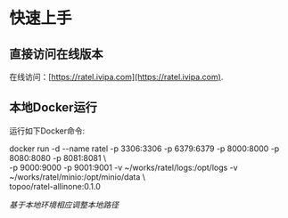 # 快速上手

## 直接访问在线版本

在线访问：[https://ratel.ivipa.com](https://ratel.ivipa.com).

## 本地Docker运行

运行如下Docker命令:

docker run -d --name ratel -p 3306:3306 -p 6379:6379 -p 8000:8000 -p 8080:8080 -p 8081:8081 \  
 -p 9000:9000 -p 9001:9001 -v ~/works/ratel/logs:/opt/logs -v ~/works/ratel/minio:/opt/minio/data \  
 topoo/ratel-allinone:0.1.0

_基于本地环境相应调整本地路径_
